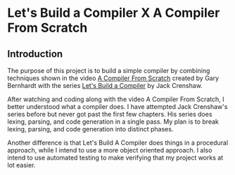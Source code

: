 
# Let's Build a Compiler X A Compiler From Scratch

## Introduction 

The purpose of this project is to build a simple
compiler by combining techniques shown in the video
[A Compiler From Scratch](https://www.destroyallsoftware.com/screencasts/catalog/a-compiler-from-scratch) 
created by Gary Bernhardt with the series [Let's Build a Compiler](https://compilers.iecc.com/crenshaw/) by Jack Crenshaw. 

After watching and coding along with the video A Compiler From Scratch, I better understood what a compiler does. 
I have attempted Jack Crenshaw's series before but never got past the first few chapters. His series does
lexing, parsing, and code generation in a single pass. My plan is to break lexing, parsing, and code generation
into distinct phases. 

Another difference is that Let's Build A Compiler does things in a procedural approach, while I intend to use 
a more object oriented approach. I also intend to use automated testing to make verifying that my project
works at lot easier. 
